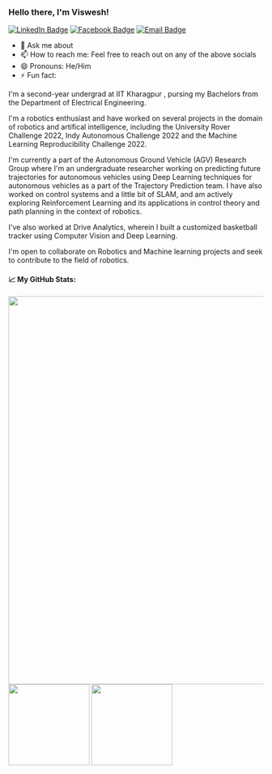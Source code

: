 ### Hello there, I'm Viswesh!

[![LinkedIn Badge](https://img.shields.io/badge/-LinkedIn-0077b5?style=flat-square&logo=Linkedin&logoColor=white)](https://www.linkedin.com/in/viswesh-n-37b01721a/)
[![Facebook Badge](https://img.shields.io/badge/-Facebook-4267B2?style=flat-square&logo=Facebook&logoColor=white)](https://www.facebook.com/viswesh.n)
[![Email Badge](https://img.shields.io/badge/-Email-DB4437?style=flat-square&logo=Gmail&logoColor=white)](mailto:nvichu1001@gmail.com)
<!-- 
- 🔭 I’m currently working on ...
- 🌱 I’m currently learning ...
- 👯 I’m looking to collaborate on ...
- 🤔 I’m looking for help with ... -->
- 💬 Ask me about 
- 📫 How to reach me: Feel free to reach out on any of the above socials
- 😄 Pronouns: He/Him
- ⚡ Fun fact: 

I'm a second-year undergrad at IIT Kharagpur , pursing my Bachelors from the Department of Electrical Engineering.

I'm a robotics enthusiast and have worked on several projects in the domain of robotics and artifical intelligence, including the University Rover Challenge 2022, Indy Autonomous Challenge 2022 and the Machine Learning Reproducibility Challenge 2022.

I'm currently a part of the Autonomous Ground Vehicle (AGV) Research Group where I'm an undergraduate researcher working on predicting future trajectories for autonomous vehicles using Deep Learning techniques for autonomous vehicles as a part of the Trajectory Prediction team. I have also worked on control systems and a little bit of SLAM, and am actively exploring Reinforcement Learning and its applications in control theory and path planning in the context of robotics. 

I've also worked at Drive Analytics, wherein I built a customized basketball tracker using Computer Vision and Deep Learning.

I'm open to collaborate on Robotics and Machine learning projects and seek to contribute to the field of robotics. 





#### 📈 My GitHub Stats:

<p>
  <img width="766em" src="https://github-profile-trophy.vercel.app/?username=IshanManchanda&theme=discord&no-frame=true&row=1&column=7" /> <br>
  <img height="160em" src="https://github-readme-stats.vercel.app/api?username=IshanManchanda&show_icons=true&hide_border=true&count_private=true&include_all_commits=true&hide=contribs&theme=tokyonight" />
  <img height="160em" src="https://github-readme-stats.vercel.app/api/top-langs/?username=IshanManchanda&show_icons=true&hide_border=true&layout=compact&langs_count=8&theme=tokyonight"/>
</p>
